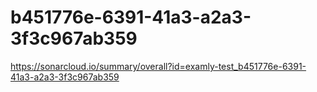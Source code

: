 # b451776e-6391-41a3-a2a3-3f3c967ab359
https://sonarcloud.io/summary/overall?id=examly-test_b451776e-6391-41a3-a2a3-3f3c967ab359
